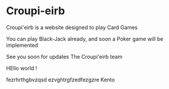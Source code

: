 # Croupi-eirb

Croupi'eirb is a website designed to play Card Games

You can play Black-Jack already, and soon a Poker game will be implemented

See you soon for updates
The Croupi'eirb team

HEllo world !

fezrhrthgbvzqsd ezvghtrgfzedfezgzre
Kento
